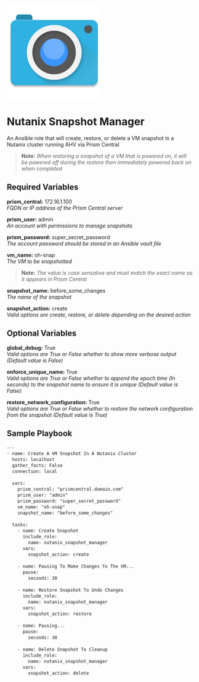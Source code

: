 ![](/images/snapshot_icon.png)

# Nutanix Snapshot Manager
An Ansible role that will create, restore, or delete a VM snapshot in a Nutanix cluster running AHV via Prism Central

> **Note:** *When restoring a snapshot of a VM that is powered on, it will be powered off during the restore then immediately powered back on when completed*

## Required Variables

**prism_central:** 172.16.1.100  
*FQDN or IP address of the Prism Central server*  
 
**prism_user:** admin  
*An account with permissions to manage snapshots*  
 
**prism_password:** super_secret_password  
*The account password should be stored in an Ansible vault file*  
 
**vm_name:** oh-snap  
*The VM to be snapshotted* 
> **Note:** *The value is case sensative and must match the exact name as it appears in Prism Central*
 
**snapshot_name:** before_some_changes  
*The name of the snapshot*  
 
**snapshot_action:** create  
*Valid options are create, restore, or delete depending on the desired action*

## Optional Variables

**global_debug:** True  
*Valid options are True or False whether to show more verbose output (Default value is False)*  
 
**enforce_unique_name:** True  
*Valid options are True or False whether to append the epoch time (In seconds) to the snapshot name to ensure it is unique (Default value is False)*  
 
**restore_network_configuration:** True  
*Valid options are True or False whether to restore the network configuration from the snapshot (Default value is True)*  

## Sample Playbook
```
---
- name: Create A VM Snapshot In A Nutanix Cluster
  hosts: localhost
  gather_facts: False
  connection: local

  vars:
    prism_central: "prismcentral.domain.com"
    prism_user: "admin"
    prism_password: "super_secret_password"
    vm_name: "oh-snap"
    snapshot_name: "before_some_changes"

  tasks:
    - name: Create Snapshot
      include_role:
        name: nutanix_snapshot_manager
      vars:
        snapshot_action: create

    - name: Pausing To Make Changes To The VM...
      pause:
        seconds: 30

    - name: Restore Snapshot To Undo Changes
      include_role:
        name: nutanix_snapshot_manager
      vars:
        snapshot_action: restore

    - name: Pausing...
      pause:
        seconds: 30

    - name: Delete Snapshot To Cleanup
      include_role:
        name: nutanix_snapshot_manager
      vars:
        snapshot_action: delete
```

